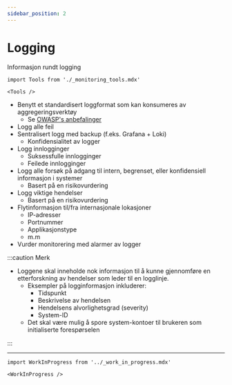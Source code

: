 ```yaml
---
sidebar_position: 2
---
```


# Logging

Informasjon rundt logging

```mdx-code-block
import Tools from './_monitoring_tools.mdx'

<Tools />
```

- Benytt et standardisert loggformat som kan konsumeres av aggregeringsverktøy
  - Se [OWASP's anbefalinger](https://cheatsheetseries.owasp.org/cheatsheets/Logging_Cheat_Sheet.html#event-attributes)
- Logg alle feil
- Sentralisert logg med backup (f.eks. Grafana + Loki)
    - Konfidensialitet av logger
- Logg innlogginger
    - Suksessfulle innlogginger
    - Feilede innlogginger
- Logg alle forsøk på adgang til intern, begrenset, eller konfidensiell informasjon i systemer
    - Basert på en risikovurdering
- Logg viktige hendelser
    - Basert på en risikovurdering
- Flytinformasjon til/fra internasjonale lokasjoner
    - IP-adresser
    - Portnummer
    - Applikasjonstype
    - m.m
- Vurder monitorering med alarmer av logger

:::caution Merk

- Loggene skal inneholde nok informasjon til å kunne gjennomføre en etterforskning av hendelser som leder til en logglinje.
    - Eksempler på logginformasjon inkluderer:
        - Tidspunkt
        - Beskrivelse av hendelsen
        - Hendelsens alvorlighetsgrad (severity)
        - System-ID
    - Det skal være mulig å spore system-kontoer til brukeren som initialiserte forespørselen

:::

---

```mdx-code-block
import WorkInProgress from '../_work_in_progress.mdx'

<WorkInProgress />
```
